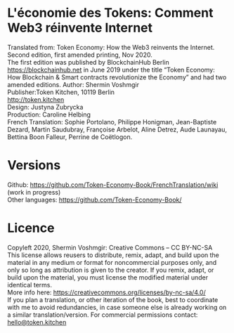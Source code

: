 # L'économie des Tokens: Comment Web3 réinvente Internet
Translated from: Token Economy: How the Web3 reinvents the Internet. Second edition, first amended printing, Nov 2020.<br>
The first edition was published by BlockchainHub Berlin https://blockchainhub.net in June 2019 under the title “Token Economy: How Blockchain & Smart contracts revolutionize the Economy” and had two amended editions.
Author: Shermin Voshmgir <br>
Publisher:Token Kitchen, 10119 Berlin <br>
http://token.kitchen<br>
Design: Justyna Zubrycka <br>
Production: Caroline Helbing<br>
French Translation: Sophie Portolano, Philippe Honigman, Jean-Baptiste Dezard, Martin Saudubray, Françoise Arbelot, Aline Detrez, Aude Launayau, Bettina Boon Falleur, Perrine de Coëtlogon.

# Versions
Github: https://github.com/Token-Economy-Book/FrenchTranslation/wiki (work in progress)<br>
Other languages: https://github.com/Token-Economy-Book/

# Licence
Copyleft 2020, Shermin Voshmgir: Creative Commons – CC BY-NC-SA<br>
This license allows reusers to distribute, remix, adapt, and build upon the material in any medium or format for noncommercial purposes only, and only so long as attribution is given to the creator. If you remix, adapt, or build upon the material, you must license the modified material under identical terms. <br>
More info here: https://creativecommons.org/licenses/by-nc-sa/4.0/ <br>
If you plan a translation, or other iteration of the book, best to coordinate with me to avoid redundancies, in case someone else is already working on a similar translation/version.
For commercial permissions contact: hello@token.kitchen <br>

